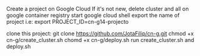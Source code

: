 Create a project on Google Cloud
If it's not new, delete cluster and all on google container registry
start google cloud shell
export the name of project i.e:
export PROJECT_ID=cn-g14-projecto

clone this project:
git clone https://github.com/JotaFilip/cn-g.git
chmod +x cn-g/create_cluster.sh
chomd +x cn-g/deploy.sh
run create_cluster.sh and deploy.sh